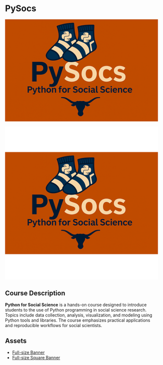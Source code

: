 
# PySocs

![PySocs Banner](PySocs_banner.png)

![PySocs Square Banner](PySocs_square_banner.png)

## Course Description

**Python for Social Science** is a hands-on course designed to introduce students to the use of Python programming in social science research. Topics include data collection, analysis, visualization, and modeling using Python tools and libraries. The course emphasizes practical applications and reproducible workflows for social scientists.

## Assets

- [Full-size Banner](PySocs_banner.png)
- [Full-size Square Banner](PySocs_square_banner.png)

